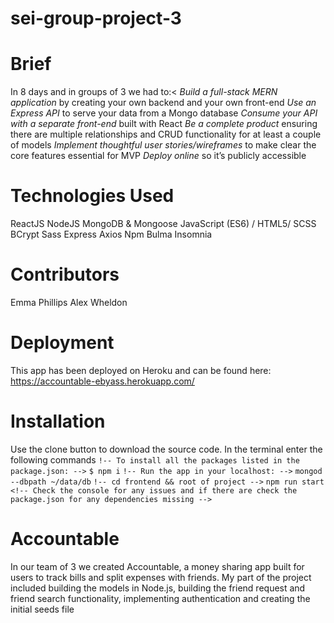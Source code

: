 # sei-group-project-3

# Brief

In 8 days and in groups of 3 we had to:<
*Build a full-stack MERN application* by creating your own backend and your own front-end
*Use an Express API* to serve your data from a Mongo database
*Consume your API with a separate front-end* built with React
*Be a complete product* ensuring there are multiple relationships and CRUD functionality for at least a couple of models
*Implement thoughtful user stories/wireframes* to make clear the core features essential for MVP
*Deploy online* so it’s publicly accessible

# Technologies Used

ReactJS
NodeJS
MongoDB & Mongoose
JavaScript (ES6) / HTML5/ SCSS
BCrypt 
Sass
Express
Axios 
Npm
Bulma
Insomnia

# Contributors

Emma Phillips 
Alex Wheldon

# Deployment
This app has been deployed on Heroku and can be found here: https://accountable-ebyass.herokuapp.com/

# Installation 

Use the clone button to download the source code. In the terminal enter the following commands 
`!-- To install all the packages listed in the package.json: -->`
`$ npm i`
`!-- Run the app in your localhost: -->`
`mongod --dbpath ~/data/db`
`!-- cd frontend && root of project -->`
`npm run start` 
`<!-- Check the console for any issues and if there are check the package.json for any dependencies missing -->`

# Accountable 

In our team of 3 we created Accountable, a money sharing app built for users to track bills and split expenses with friends. My part of the project included building the models in Node.js,  building the friend request and friend search functionality, implementing authentication and creating the initial seeds file
